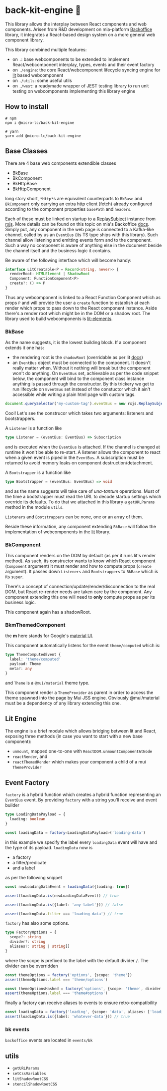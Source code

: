 # back-kit-engine 🦦️

This library allows the interplay between React components and web components.
Arisen from R&D development on mia-platform [Backoffice][BO] library,
it integrates a React-based design system on a more general web component library.

This library combined multiple features:

- on `.`: base webcomponents to be extended to implement React/webcomponent interplay, types, events and their event factory
- on `./engine`: the core React/webcomponent lifecycle syncing engine for [lit][lit] based webcomponent
- on `./utils`: some useful utils
- on `./west`: a readymade wrapper of JEST testing library to run unit testing on webcomponents implementing this library engine

## How to install

```shell
# npm
npm i @micro-lc/back-kit-engine

# yarn
yarn add @micro-lc/back-kit-engine
```

## Base Classes

There are 4 base web components extendible classes

- BkBase
- BkComponent
- BkHttpBase
- BkHttpComponent

long story short, `*Http*`s are equivalent counterparts to `BkBase` and `BkComponent`
only carrying an extra http client (fetch) already configured according
to the component properties `basePath` and `headers`.

Each of these must be linked on startup to a [ReplaySubject][ReplaySubject] instance from [rxjs][rxjs]. More details can be found on this topic on mia's Backoffice [docs][BO]. Simply put, any component in the web page is connected to a Kafka-like channel, called by us an `EventBus` (its TS type ships with this library). Such channel allow listening and emitting events form and to the component. Such a way no component is aware of anything else in the document beside the channel itself and the business logic it contains.

Be aware of the following interface which will become handy:

```typescript
interface LitCreatable<P = Record<string, never>> {
  renderRoot: HTMLElement | ShadowRoot
  Component: FunctionComponent<P>
  create?: () => P
}
```

Thus any webcomponent is linked to a React Function Component which as props `P` and will provide the user a `create` function to establish at each render which props to pass down to the React component instance.
Aside there's a render root which might be in the DOM or a shadow root.
The library used to build webcomponents is [lit-elements][lit].

### BkBase

As the name suggests, it is the lowest building block. If a component extends it one has:

- the rendering root is the `shadowRoot` (overridable as per lit [docs][lit-docs-shadowRoot])
- an `EventBus` object must be connected to the component. It doesn't really matter when. Without it nothing will break but the component won't do anything. On `EventBus` set, achievable as per the code snippet below, the component will bind to the component class instance anything is passed through the constructor. By this trickery we get to run lifecycle on `EventBus` set instead of the constuctor which it ain't accessible while writing a plain html page with custom tags.

```javascript
document.querySelector('my-custom-tag').eventBus = new rxjs.ReplaySubject()
```

Cool! Let's see the construcor which takes two arguments: listeners and bootstrappers.

A `Listener` is a function like

```typescript
type Listener = (eventBus: EventBus) => Subscription
```

and is executed when the `EventBus` is attached. If the channel is changed at runtime it won't be able to re-start. A listener allows the component to react when a given event is piped in the `EventBus`. A subscription must be returned to avoid memory leaks on component destruction/detachment.

A `Bootstrapper` is a function like

```typescript
type Bootstrapper = (eventBus: EventBus) => void
```

and as the name suggests will take care of *una-tantum* operations. Must of the time a bootstrapper must read the URL to decode startup settings which override its defaults. To do that we attached in this library a `getURLParams` method in the module `utils`.

`Listeners` and `Bootstrappers` can be none, one or an array of them.

Beside these information, any component extending `BkBase` will follow the implementation of webcomponents in the [lit][lit] library.

### BkComponent

This component renders on the DOM by default (as per it runs lit's render method). As such, its constructor wants to know which React component (`Component` argument) it must render and how to compute props (`create` argument). It passes down `Listeners` and `Bootstrappers` to `BkBase` which is its `super`.

There's a concept of connection/update/render/disconnection to the real DOM, but React re-render needs are taken care by the component. Any component extending this one will need to **only** compute props as per its business logic.

This component again has a shadowRoot.

### BkmThemedComponent

the **m** here stands for Google's [material UI][mui].

This component automatically listens for the event `theme/computed` which is:

```typescript
type ThemeComputedEvent {
  label: 'theme/computed'
  payload: Theme
  meta?: any
}
```

and `Theme` is a `@mui/material` theme type.

This component render a `ThemeProvider` as parent in order to access the theme spawned into the page by Mui JSS engine. Obviously @mui/material must be a dependency of any library extending this one.

## Lit Engine

The engine is a brief module which allows bridging between lit and React, exposing three methods (in case you want to start with a new base component):

- `unmount`, mapped one-to-one with `ReactDOM.unmountComponentAtNode`
- `reactRender`, and
- `reactThemedRender` which makes your component a child of a mui `ThemeProvider`

## Event Factory

`factory` is a hybrid function which creates a hybrid function representing an `EventBus` event. By providing `factory` with a string you'll receive and event builder

```typescript
type LoadingDataPayload = {
  loading: boolean
}

const loadingData = factory<LoadingDataPayload>('loading-data')
```

in this example we specify the label every `loadingData` event will have and the type of its payload. `loadingData` now is

- a factory
- a filter/predicate
- and a label
  
as per the following snippet

```typescript
const newLoadingDataEvent = loadingData({loading: true})

assert(loadingData.is(newLoadingDataEvent)) // true

assert(loadingData.is({label: 'any-label'})) // false

assert(loadingData.filter === 'loading-data') // true
```

`factory` has also some options.

```typescript
type FactoryOptions = {
  scope?: string
  divider?: string
  aliases?: string | string[]
}
```

where the scope is prefixed to the label with the default divider `/`. The divider can be overridden

```typescript
const themeOptions = factory('options', {scope: 'theme'})
assert(themeOptions.label === 'theme/options')

const themeOptionsHashed = factory('options', {scope: 'theme', divider: '#'})
assert(themeOptions.label === 'theme#options')
```

finally a factory can receive aliases to events to ensure retro-compatibility

```typescript
const loadingData = factory('loading', {scope: 'data', aliases: ['loading-data', 'whatever-data']})
assert(loadingData.is({label: 'whatever-data'})) // true
```

### bk events

`backoffice` events are located in `events/bk`

## utils

- `getURLParams`
- `setCssVariables`
- `litShadowRootCSS`
- `stencilShadowRootCSS`

[rxjs]: https://rxjs.dev
[ReplaySubject]: https://rxjs.dev/api/index/class/ReplaySubject
[BO]: https://docs.mia-platform.eu/docs/business_suite/backoffice/overview
[lit]: https://lit.dev/
[lit-docs-shadowRoot]: https://lit.dev/docs/components/shadow-dom/#renderroot
[mui]: https://mui.com
[antd]: https://ant.design
[stencil]: https://stenciljs.com
